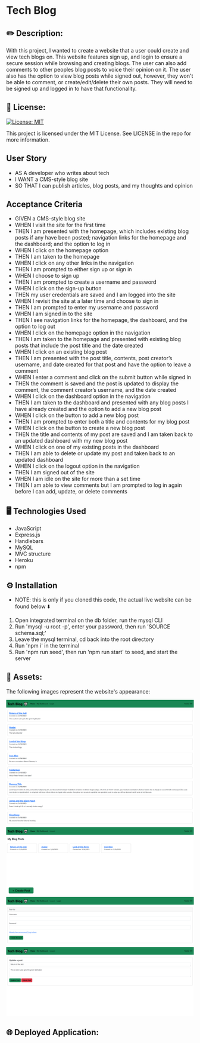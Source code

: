 # Tech Blog

## ✏️ Description:

With this project, I wanted to create a website that a user could create and view tech blogs on. This website features sign up, and login to ensure a secure session while browsing and creating blogs. The user can also add comments to other peoples blog posts to voice their opinion on it. The user also has the option to view blog posts while signed out, however, they won't be able to comment, or create/edit/delete their own posts. They will need to be signed up and logged in to have that functionality.


## 📜 License:

[![License: MIT](https://img.shields.io/badge/License-MIT-yellow.svg)](https://opensource.org/licenses/MIT)

This project is licensed under the MIT License. See LICENSE in the repo for more information.


## User Story

* AS A developer who writes about tech
* I WANT a CMS-style blog site
* SO THAT I can publish articles, blog posts, and my thoughts and opinion


## Acceptance Criteria

* GIVEN a CMS-style blog site
* WHEN I visit the site for the first time
* THEN I am presented with the homepage, which includes existing blog posts if any have been posted; navigation links for the homepage and the dashboard; and the option to log in
* WHEN I click on the homepage option
* THEN I am taken to the homepage
* WHEN I click on any other links in the navigation
* THEN I am prompted to either sign up or sign in
* WHEN I choose to sign up
* THEN I am prompted to create a username and password
* WHEN I click on the sign-up button
* THEN my user credentials are saved and I am logged into the site
* WHEN I revisit the site at a later time and choose to sign in
* THEN I am prompted to enter my username and password
* WHEN I am signed in to the site
* THEN I see navigation links for the homepage, the dashboard, and the option to log out
* WHEN I click on the homepage option in the navigation
* THEN I am taken to the homepage and presented with existing blog posts that include the post title and the date created
* WHEN I click on an existing blog post
* THEN I am presented with the post title, contents, post creator’s username, and date created for that post and have the option to leave a comment
* WHEN I enter a comment and click on the submit button while signed in
* THEN the comment is saved and the post is updated to display the comment, the comment creator’s username, and the date created
* WHEN I click on the dashboard option in the navigation
* THEN I am taken to the dashboard and presented with any blog posts I have already created and the option to add a new blog post
* WHEN I click on the button to add a new blog post
* THEN I am prompted to enter both a title and contents for my blog post
* WHEN I click on the button to create a new blog post
* THEN the title and contents of my post are saved and I am taken back to an updated dashboard with my new blog post
* WHEN I click on one of my existing posts in the dashboard
* THEN I am able to delete or update my post and taken back to an updated dashboard
* WHEN I click on the logout option in the navigation
* THEN I am signed out of the site
* WHEN I am idle on the site for more than a set time
* THEN I am able to view comments but I am prompted to log in again before I can add, update, or delete comments


## 🖥️ Technologies Used

* JavaScript
* Express.js
* Handlebars
* MySQL
* MVC structure
* Heroku
* npm 


## ⚙️ Installation

* NOTE: this is only if you cloned this code, the actual live website can be found below ⬇️
1. Open integrated terminal on the db folder, run the mysql CLI
2. Run 'mysql -u root -p', enter your password, then run 'SOURCE schema.sql;'
3. Leave the mysql terminal, cd back into the root directory
4. Run 'npm i' in the terminal
5. Run 'npm run seed', then run 'npm run start' to seed, and start the server


## 📸 Assets: 

The following images represent the website's appearance:

![Home Screen](./public/images/home-screen.png)
![Dashboard](./public/images/user-dashboard.png)
![Signup](./public/images/signup-screen.png)
![Blog Post Edit](./public/images/blog-edit.png)


## 🌐 Deployed Application: 
